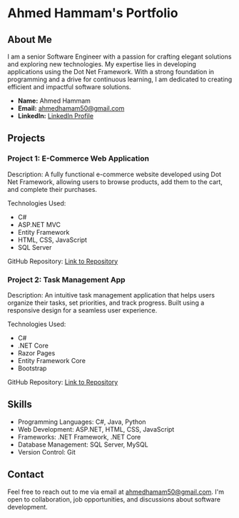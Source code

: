 # Ahmed Hammam's Portfolio

## About Me

I am a senior Software Engineer with a passion for crafting elegant solutions and exploring new technologies. My expertise lies in developing applications using the Dot Net Framework. With a strong foundation in programming and a drive for continuous learning, I am dedicated to creating efficient and impactful software solutions.

- **Name:** Ahmed Hammam
- **Email:** ahmedhamam50@gmail.com
- **LinkedIn:** [LinkedIn Profile](https://www.linkedin.com/in/ahmedhamam50/)

## Projects

### Project 1: E-Commerce Web Application
Description: A fully functional e-commerce website developed using Dot Net Framework, allowing users to browse products, add them to the cart, and complete their purchases.

Technologies Used:
- C#
- ASP.NET MVC
- Entity Framework
- HTML, CSS, JavaScript
- SQL Server

GitHub Repository: [Link to Repository](https://github.com/ahmedhamam/e-commerce-app)

### Project 2: Task Management App
Description: An intuitive task management application that helps users organize their tasks, set priorities, and track progress. Built using a responsive design for a seamless user experience.

Technologies Used:
- C#
- .NET Core
- Razor Pages
- Entity Framework Core
- Bootstrap

GitHub Repository: [Link to Repository](https://github.com/ahmedhamam/task-management-app)

## Skills

- Programming Languages: C#, Java, Python
- Web Development: ASP.NET, HTML, CSS, JavaScript
- Frameworks: .NET Framework, .NET Core
- Database Management: SQL Server, MySQL
- Version Control: Git

## Contact

Feel free to reach out to me via email at ahmedhamam50@gmail.com. I'm open to collaboration, job opportunities, and discussions about software development.
